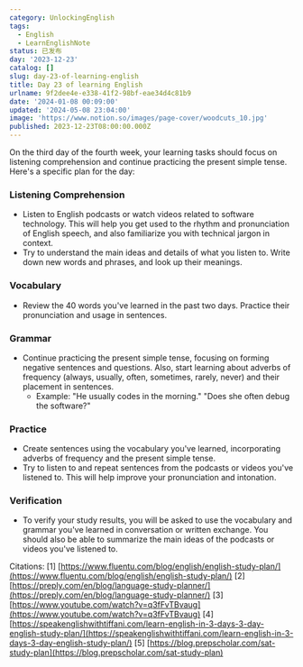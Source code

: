 ```yaml
---
category: UnlockingEnglish
tags:
  - English
  - LearnEnglishNote
status: 已发布
day: '2023-12-23'
catalog: []
slug: day-23-of-learning-english
title: Day 23 of learning English
urlname: 9f2dee4e-e338-41f2-98bf-eae34d4c81b9
date: '2024-01-08 00:09:00'
updated: '2024-05-08 23:04:00'
image: 'https://www.notion.so/images/page-cover/woodcuts_10.jpg'
published: 2023-12-23T08:00:00.000Z
---
```


On the third day of the fourth week, your learning tasks should focus on listening comprehension and continue practicing the present simple tense. Here's a specific plan for the day:


### Listening Comprehension

- Listen to English podcasts or watch videos related to software technology. This will help you get used to the rhythm and pronunciation of English speech, and also familiarize you with technical jargon in context.
- Try to understand the main ideas and details of what you listen to. Write down new words and phrases, and look up their meanings.

### Vocabulary

- Review the 40 words you've learned in the past two days. Practice their pronunciation and usage in sentences.

### Grammar

- Continue practicing the present simple tense, focusing on forming negative sentences and questions. Also, start learning about adverbs of frequency (always, usually, often, sometimes, rarely, never) and their placement in sentences.
	- Example: "He usually codes in the morning." "Does she often debug the software?"

### Practice

- Create sentences using the vocabulary you've learned, incorporating adverbs of frequency and the present simple tense.
- Try to listen to and repeat sentences from the podcasts or videos you've listened to. This will help improve your pronunciation and intonation.

### Verification

- To verify your study results, you will be asked to use the vocabulary and grammar you've learned in conversation or written exchange. You should also be able to summarize the main ideas of the podcasts or videos you've listened to.

Citations:
[1] [https://www.fluentu.com/blog/english/english-study-plan/](https://www.fluentu.com/blog/english/english-study-plan/)
[2] [https://preply.com/en/blog/language-study-planner/](https://preply.com/en/blog/language-study-planner/)
[3] [https://www.youtube.com/watch?v=q3fFvTBvaug](https://www.youtube.com/watch?v=q3fFvTBvaug)
[4] [https://speakenglishwithtiffani.com/learn-english-in-3-days-3-day-english-study-plan/](https://speakenglishwithtiffani.com/learn-english-in-3-days-3-day-english-study-plan/)
[5] [https://blog.prepscholar.com/sat-study-plan](https://blog.prepscholar.com/sat-study-plan)

